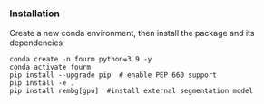 ### Installation

Create a new conda environment, then install the package and its dependencies:
```
conda create -n fourm python=3.9 -y
conda activate fourm
pip install --upgrade pip  # enable PEP 660 support
pip install -e .
pip install rembg[gpu]  #install external segmentation model
```



